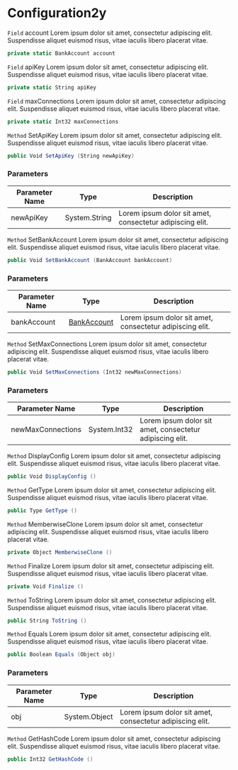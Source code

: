 # Configuration2y
`Field` account
Lorem ipsum dolor sit amet, consectetur adipiscing elit. Suspendisse aliquet euismod risus, vitae iaculis libero placerat vitae. 
```csharp
private static BankAccount account
```
`Field` apiKey
Lorem ipsum dolor sit amet, consectetur adipiscing elit. Suspendisse aliquet euismod risus, vitae iaculis libero placerat vitae. 
```csharp
private static String apiKey
```
`Field` maxConnections
Lorem ipsum dolor sit amet, consectetur adipiscing elit. Suspendisse aliquet euismod risus, vitae iaculis libero placerat vitae. 
```csharp
private static Int32 maxConnections
```
`Method` SetApiKey
Lorem ipsum dolor sit amet, consectetur adipiscing elit. Suspendisse aliquet euismod risus, vitae iaculis libero placerat vitae. 
```csharp
public Void SetApiKey (String newApiKey)
```
### Parameters
| Parameter Name | Type | Description |
| --------- | --------- | --------- |
| newApiKey | System.String | Lorem ipsum dolor sit amet, consectetur adipiscing elit.
`Method` SetBankAccount
Lorem ipsum dolor sit amet, consectetur adipiscing elit. Suspendisse aliquet euismod risus, vitae iaculis libero placerat vitae. 
```csharp
public Void SetBankAccount (BankAccount bankAccount)
```
### Parameters
| Parameter Name | Type | Description |
| --------- | --------- | --------- |
| bankAccount | [BankAccount](https://thiagomvas.github.io/AutoDocumentation/Subclass/BankAccount.html) | Lorem ipsum dolor sit amet, consectetur adipiscing elit.
`Method` SetMaxConnections
Lorem ipsum dolor sit amet, consectetur adipiscing elit. Suspendisse aliquet euismod risus, vitae iaculis libero placerat vitae. 
```csharp
public Void SetMaxConnections (Int32 newMaxConnections)
```
### Parameters
| Parameter Name | Type | Description |
| --------- | --------- | --------- |
| newMaxConnections | System.Int32 | Lorem ipsum dolor sit amet, consectetur adipiscing elit.
`Method` DisplayConfig
Lorem ipsum dolor sit amet, consectetur adipiscing elit. Suspendisse aliquet euismod risus, vitae iaculis libero placerat vitae. 
```csharp
public Void DisplayConfig ()
```
`Method` GetType
Lorem ipsum dolor sit amet, consectetur adipiscing elit. Suspendisse aliquet euismod risus, vitae iaculis libero placerat vitae. 
```csharp
public Type GetType ()
```
`Method` MemberwiseClone
Lorem ipsum dolor sit amet, consectetur adipiscing elit. Suspendisse aliquet euismod risus, vitae iaculis libero placerat vitae. 
```csharp
private Object MemberwiseClone ()
```
`Method` Finalize
Lorem ipsum dolor sit amet, consectetur adipiscing elit. Suspendisse aliquet euismod risus, vitae iaculis libero placerat vitae. 
```csharp
private Void Finalize ()
```
`Method` ToString
Lorem ipsum dolor sit amet, consectetur adipiscing elit. Suspendisse aliquet euismod risus, vitae iaculis libero placerat vitae. 
```csharp
public String ToString ()
```
`Method` Equals
Lorem ipsum dolor sit amet, consectetur adipiscing elit. Suspendisse aliquet euismod risus, vitae iaculis libero placerat vitae. 
```csharp
public Boolean Equals (Object obj)
```
### Parameters
| Parameter Name | Type | Description |
| --------- | --------- | --------- |
| obj | System.Object | Lorem ipsum dolor sit amet, consectetur adipiscing elit.
`Method` GetHashCode
Lorem ipsum dolor sit amet, consectetur adipiscing elit. Suspendisse aliquet euismod risus, vitae iaculis libero placerat vitae. 
```csharp
public Int32 GetHashCode ()
```
